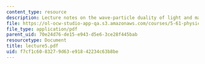 ```yaml
---
content_type: resource
description: Lecture notes on the wave-particle duality of light and matter.
file: https://ol-ocw-studio-app-qa.s3.amazonaws.com/courses/5-61-physical-chemistry-fall-2007/f7cf1c6083279d63e91842234c63b8be_lecture5.pdf
file_type: application/pdf
parent_uid: 70e24d76-de15-e943-d5e6-3ce28f445bab
resourcetype: Document
title: lecture5.pdf
uid: f7cf1c60-8327-9d63-e918-42234c63b8be
---
```

